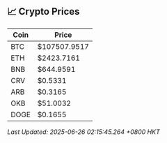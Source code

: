 ## 📈 Crypto Prices

| Coin | Price |
| ---- | ----- |
| BTC | $107507.9517 |
| ETH | $2423.7161 |
| BNB | $644.9591 |
| CRV | $0.5331 |
| ARB | $0.3165 |
| OKB | $51.0032 |
| DOGE | $0.1655 |

_Last Updated: 2025-06-26 02:15:45.264 +0800 HKT_